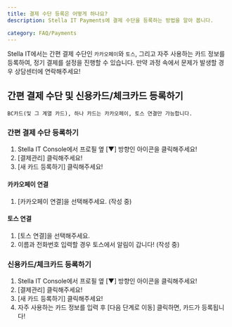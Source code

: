 ```yaml
---
title: 결제 수단 등록은 어떻게 하나요?
description: Stella IT Payments에 결제 수단을 등록하는 방법을 알아 봅니다.

category: FAQ/Payments
---
```


Stella IT에서는 간편 결제 수단인 `카카오페이`와 `토스`, 그리고 자주 사용하는 카드 정보를 등록하여, 정기 결제를 설정을 진행할 수 있습니다.
만약 과정 속에서 문제가 발생할 경우 상담센터에 연락해주세요!

## 간편 결제 수단 및 신용카드/체크카드 등록하기
``BC카드(및 그 계열 카드), 하나 카드는 카카오페이, 토스 연결만 가능합니다. ``

### 간편 결제 수단 등록하기
1. Stella IT Console에서 프로필 옆 [▼] 방향인 아이콘을 클릭해주세요!
2. [결제관리] 클릭해주세요!
3. [새 카드 등록하기] 클릭해주세요!
#### 카카오페이 연결
1. [카카오페이 연결]을 선택해주세요.
(작성 중)
#### 토스 연결
1. [토스 연결]을 선택해주세요.
2. 이름과 전화번호 입력할 경우 토스에서 알림이 갑니다!
(작성 중)
### 신용카드/체크카드 등록하기
1. Stella IT Console에서 프로필 옆 [▼] 방향인 아이콘을 클릭해주세요!
2. [결제관리] 클릭해주세요!
3. [새 카드 등록하기] 클릭해주세요!
4. 자주 사용하는 카드 정보를 입력 후 [다음 단계로 이동] 클릭하면, 카드가 등록됩니다!
